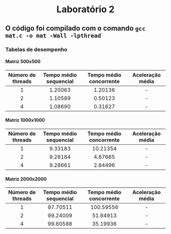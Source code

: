 <h1 align="center">
  Laboratório 2
</h1>

## O código foi compilado com o comando `gcc mat.c -o mat -Wall -lpthread`

### Tabelas de desempenho

#### Matriz 500x500

Número de threads | Tempo médio sequencial | Tempo médio concorrente | Aceleração média |
:---------------: | :--------------------: | :---------------------: | :--------------: |
1 | 1.20063 | 1.20136 | - |
2 | 1.10589 | 0.50123 | - |
4 | 1.08690 | 0.31627 | - |

#### Matriz 1000x1000

Número de threads | Tempo médio sequencial | Tempo médio concorrente | Aceleração média |
:---------------: | :--------------------: | :---------------------: | :--------------: |
1 | 9.33183 | 10.21354 | - |
2 | 9.28184 | 4.67665  | - |
4 | 9.28661 | 2.84496  | - |

#### Matriz 2000x2000

Número de threads | Tempo médio sequencial | Tempo médio concorrente | Aceleração média |
:---------------: | :--------------------: | :---------------------: | :--------------: |
1 | 97.70511 | 100.59556 | - |
2 | 99.24009 | 51.64913  | - |
4 | 99.60588 | 35.19936  | - |
